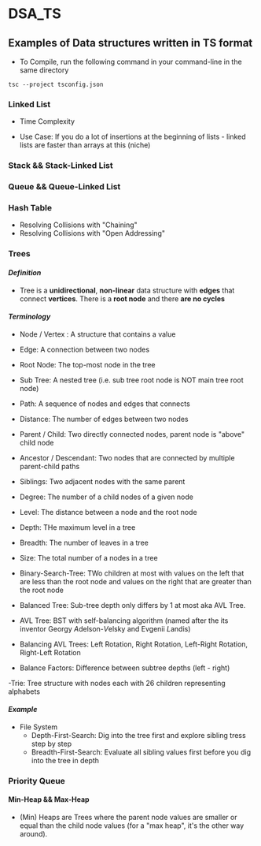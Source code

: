 # DSA_TS

## Examples of Data structures written in TS format

- To Compile, run the following command in your command-line in the same directory

```
tsc --project tsconfig.json
```

### Linked List

- Time Complexity

- Use Case: If you do a lot of insertions at the beginning of lists - linked lists are faster than arrays at this (niche)

### Stack && Stack-Linked List

### Queue && Queue-Linked List

### Hash Table

- Resolving Collisions with "Chaining"
- Resolving Collisions with "Open Addressing"

### Trees

#### _Definition_

- Tree is a **unidirectional**, **non-linear** data structure with **edges** that connect **vertices**.
  There is a **root node** and there **are no cycles**

#### _Terminology_

- Node / Vertex : A structure that contains a value
- Edge: A connection between two nodes
- Root Node: The top-most node in the tree
- Sub Tree: A nested tree (i.e. sub tree root node is NOT main tree root node)
- Path: A sequence of nodes and edges that connects
- Distance: The number of edges between two nodes
- Parent / Child: Two directly connected nodes, parent node is "above" child node
- Ancestor / Descendant: Two nodes that are connected by multiple parent-child paths
- Siblings: Two adjacent nodes with the same parent
- Degree: The number of a child nodes of a given node
- Level: The distance between a node and the root node
- Depth: THe maximum level in a tree
- Breadth: The number of leaves in a tree
- Size: The total number of a nodes in a tree

- Binary-Search-Tree: TWo children at most with values on the left that are less than the root node and values on the right that are greater than the root node
- Balanced Tree: Sub-tree depth only differs by 1 at most aka AVL Tree.
- AVL Tree: BST with self-balancing algorithm (named after the its inventor Georgy *A*delson-*V*elsky and Evgenii *L*andis)
- Balancing AVL Trees: Left Rotation, Right Rotation, Left-Right Rotation, Right-Left Rotation
- Balance Factors: Difference between subtree depths (left - right)

-Trie: Tree structure with nodes each with 26 children representing alphabets

#### _Example_

- File System
  - Depth-First-Search: Dig into the tree first and explore sibling tress step by step
  - Breadth-First-Search: Evaluate all sibling values first before you dig into the tree in depth

### Priority Queue

#### Min-Heap && Max-Heap

- (Min) Heaps are Trees where the parent node values are smaller or equal than the child node values
  (for a "max heap", it's the other way around).
